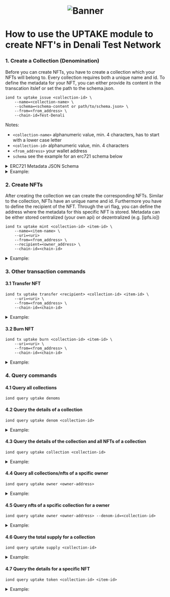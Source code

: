 <h1><p align="center"><img alt="Banner" src="Denali.png" /></p></h1>

# How to use the UPTAKE module to create NFT's in Denali Test Network

### 1. Create a Collection (Denomination)

Before you can create NFTs, you have to create a collection which your NFTs will belong to. Every collection requires both a unique name and id. 
To define the metadata for your NFT, you can either provide its content in the transcation itslef or set the path to the schema.json.

```
iond tx uptake issue <collection-id> \
	--name=<collection-name> \
	--schema=<schema-content or path/to/schema.json> \	
	--from=<from_address> \
	--chain-id=Test-Denali
```

Notes:
- `<collection-name>` alphanumeric value, min. 4 characters, has to start with a lower case letter
- `<collection-id>` alphanumeric value, min. 4 characters
- `<from_address>` your wallet address
- `schema` see the example for an erc721 schema below

<details>
  
  <summary>ERC721 Metadata JSON Schema</summary>
  
  ```
  {
    "title": "Asset Metadata",
    "type": "object",
    "properties": {
        "name": {
            "type": "string",
            "description": "Identifies the asset to which this NFT represents",
        },
        "description": {
            "type": "string",
            "description": "Describes the asset to which this NFT represents",
        },
        "image": {
            "type": "string",
            "description": "A URI pointing to a resource with mime type image/* representing the asset to which this NFT represents. Consider making any images at a width between 320 and 1080 pixels and aspect ratio between 1.91:1 and 4:5 inclusive.",
        }
    }
}
  ```
  
</details>



<details>
  
  <summary>Example:</summary>

```
iond tx uptake issue mightysword9 \
	--from=idep1heg29v6tc7npk950pgd3phl5g2ll306pzy68ha \
	--name=MightySword \
	--schema="schema.json" \
	--chain-id=Test-Denali
```

</details>
	
### 2. Create NFTs

After creating the collection we can create the corresponding NFTs. Similar to the collection, NFTs have an unique name and id. Furthermore you have to define the recipient of the NFT.
Through the uri flag, you can define the address where the metadata for this specific NFT is stored. Metadata can be either stored centralized (your own api) or dezentralized (e.g. [ipfs.io])

```
iond tx uptake mint <collection-id> <item-id> \
	--name=<item-name> \
  	--uri=<uri>
	--from=<from_address> \
	--recipient=<owner_address> \
	--chain-id=<chain-id>
```

<details>
  
  <summary>Example:</summary>


```
iond tx uptake mint mightysword9 sworditem001 \
	--name=SwordItem \
	--uri=ipfs://ipfs2askmak2344dkabmna0
	--recipient=idep1heg29v6tc7npk950pgd3phl5g2ll306pzy68ha \
	--from=idep1heg29v6tc7npk950pgd3phl5g2ll306pzy68ha  \
	--chain-id=Test-Denali
```
	
</details>

### 3. Other transaction commands

#### 3.1 Transfer NFT

```
iond tx uptake transfer <recipient> <collection-id> <item-id> \
	--uri=<uri> \
	--from=<from_address> \
	--chain-id=<chain-id>
```
<details>
  
  <summary>Example:</summary>


```
iond tx uptake transfer idep1heg29v6tc7npk950pgd3phl5g2ll306pzy453ha mightysword9 sworditem001 \
	--uri=ipfs://ipfs2askmak2344dkabmna0 \
	--from=idep1heg29v6tc7npk950pgd3phl5g2ll306pzy68ha \
	--chain-id Test-Denali
```

</details>	

#### 3.2 Burn NFT

```
iond tx uptake burn <collection-id> <item-id> \
	--uri=<uri> \
	--from=<from_address> \
	--chain-id=<chain-id>
```
<details>
  
  <summary>Example:</summary>


```
iond tx uptake burn mightysword9 sworditem001 \
	--uri=ipfs://ipfs2askmak2344dkabmna0 \
	--from=idep1heg29v6tc7npk950pgd3phl5g2ll306pzy68ha \
	--chain-id Test-Denali
```

</details>
	
### 4. Query commands

#### 4.1 Query all collections

```
iond query uptake denoms
```

#### 4.2 Query the details of a collection

```
iond query uptake denom <collection-id>
```
<details>
  
  <summary>Example:</summary>

```
iond query uptake denom mightysword9
```

</details>
	
#### 4.3 Query the details of the collection and all NFTs of a collection

```
iond query uptake collection <collection-id>
```
<details>
  
  <summary>Example:</summary>

```
iond query uptake collection mightysword9
```

</details>
	
#### 4.4 Query all collections/nfts of a spcific owner

```
iond query uptake owner <owner-address>
```
<details>
  
  <summary>Example:</summary>

```
iond query uptake owner idep1y346pfnqjwf335wqqxpm60aa2m9h6lm3ucxexu
```
	
</details>	

#### 4.5 Query nfts of a spcific collection for a owner

```
iond query uptake owner <owner-address> --denom-id=<collection-id>
```
<details>
  
  <summary>Example:</summary>

```
iond q uptake owner idep1y346pfnqjwf335wqqxpm60aa2m9h6lm3ucxexu --denom-id=mightysword9
```
	
</details>	

#### 4.6 Query the total supply for a collection

```
iond query uptake supply <collection-id>
```
<details>
  
  <summary>Example:</summary>

```
iond query uptake supply mightysword9
```

	
</details>
	
#### 4.7 Query the details for a specific NFT

```
iond query uptake token <collection-id> <item-id>
```
<details>
  
  <summary>Example:</summary>

```
iond query uptake token mightysword9 sworditem001
```

	
</details>
